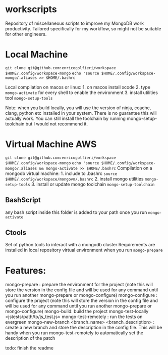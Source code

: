 # workscripts
Repository of miscellaneous scripts to improve my MongoDB work productivity. Tailored specifically for my workflow, so might not be suitable for other engineers.

# Local Machine
`git clone git@github.com:enricogolfieri/workspace $HOME/.config/workspace-mongo`
`echo 'source $HOME/.config/workspace-mongo/.aliases >> $HOME/.bashrc`

Local compilation on macos or linux:
    1. on macos install xcode 
    2. type `mongo-activate` for every shell to enable the environment
    3. install utilities tool `mongo-setup-tools`

Note: when you build locally, you will use the version of ninja, ccache, clang, python etc installed in your system. There is no guarantee this will actually work.
You can still install the toolchain by running mongo-setup-toolchain but I would not recommend it.

# Virtual Machine AWS
`git clone git@github.com:enricogolfieri/workspace $HOME/.config/workspace-mongo`
`echo 'source $HOME/.config/workspace-mongo/.aliases && mongo-activate >> $HOME/.bashrc`
Compilation on a mongodb virtual machine:
    1. include to .bashrc `source $HOME/.config/workspace/mongovm/.bashrc`
    2. install mongo utilities `mongo-setup-tools`
    3. install or update mongo toolchain `mongo-setup-toolchain`

## BashScript 
any bash script inside this folder is added to your path once you run `mongo-activate`

## Ctools 
Set of python tools to interact with a mongodb cluster 
Requirements are installed in local repository virtual environment when you run `mongo-prepare`

# Features:
mongo-prepare <version>: prepare the environment for the project (note this will store the version in the config file and will be used for any command until you run another mongo-prepare or mongo-configure)
mongo-configure <version>: configure the project (note this will store the version in the config file and will be used for any command until you run another mongo-prepare or mongo-configure)
mongo-build: build the project 
mongo-test-locally <jstests/path/to/js_test.js>
mongo-test-remotely : run the tests on evergreen
mongo-new-branch <branch_name> <branch_description> : create a new branch and store the description in the config file. This will be handy when you run mongo-test-remotely to automatically set the description of the patch

todo: finish the readme
